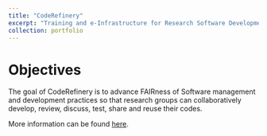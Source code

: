 ```yaml
---
title: "CodeRefinery"
excerpt: "Training and e-Infrastructure for Research Software Development"
collection: portfolio
---
```


# Objectives

The goal of CodeRefinery is to advance FAIRness of Software management and development practices so that research groups can collaboratively develop, review, discuss, test, share and reuse their codes.  

More information can be found [here](https://coderefinery.org/).
